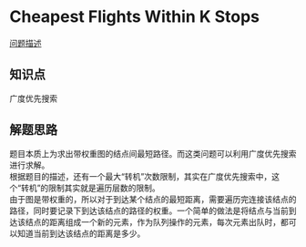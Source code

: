 # Cheapest Flights Within K Stops

[问题描述](https://leetcode.com/problems/cheapest-flights-within-k-stops/)

## 知识点

广度优先搜索

## 解题思路

题目本质上为求出带权重图的结点间最短路径。而这类问题可以利用广度优先搜索进行求解。  
根据题目的描述，还有一个最大“转机”次数限制，其实在广度优先搜索中，这个“转机”的限制其实就是遍历层数的限制。  
由于图是带权重的，所以对于到达某个结点的最短距离，需要遍历完连接该结点的路径，同时要记录下到达该结点的路径的权重。一个简单的做法是将结点与当前到达该结点的距离组成一个新的元素，作为队列操作的元素，每次元素出队时，都可以知道当前到达该结点的距离是多少。
